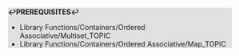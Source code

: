 <div style="margin:2em; background-color: #e0e0e0;">

<strong>↩PREREQUISITES↩</strong>

 * Library Functions/Containers/Ordered Associative/Multiset_TOPIC
 * Library Functions/Containers/Ordered Associative/Map_TOPIC

</div>

